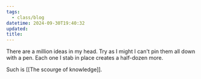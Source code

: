 ```yaml
---
tags:
  - class/blog
datetime: 2024-09-30T19:40:32
updated: 
title:
---
```

There are a million ideas in my head. Try as I might I can't pin them all down with a pen. Each one I stab in place creates a half-dozen more.

Such is [[The scourge of knowledge]].